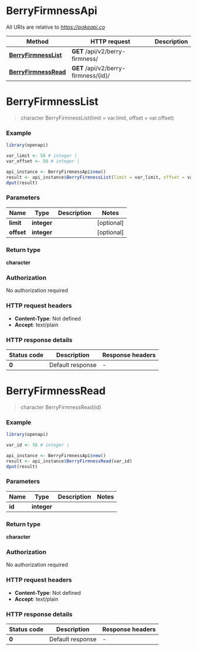 # BerryFirmnessApi

All URIs are relative to *https://pokeapi.co*

Method | HTTP request | Description
------------- | ------------- | -------------
[**BerryFirmnessList**](BerryFirmnessApi.md#BerryFirmnessList) | **GET** /api/v2/berry-firmness/ | 
[**BerryFirmnessRead**](BerryFirmnessApi.md#BerryFirmnessRead) | **GET** /api/v2/berry-firmness/{id}/ | 


# **BerryFirmnessList**
> character BerryFirmnessList(limit = var.limit, offset = var.offset)



### Example
```R
library(openapi)

var_limit <- 56 # integer | 
var_offset <- 56 # integer | 

api_instance <- BerryFirmnessApi$new()
result <- api_instance$BerryFirmnessList(limit = var_limit, offset = var_offset)
dput(result)
```

### Parameters

Name | Type | Description  | Notes
------------- | ------------- | ------------- | -------------
 **limit** | **integer**|  | [optional] 
 **offset** | **integer**|  | [optional] 

### Return type

**character**

### Authorization

No authorization required

### HTTP request headers

 - **Content-Type**: Not defined
 - **Accept**: text/plain

### HTTP response details
| Status code | Description | Response headers |
|-------------|-------------|------------------|
| **0** | Default response |  -  |

# **BerryFirmnessRead**
> character BerryFirmnessRead(id)



### Example
```R
library(openapi)

var_id <- 56 # integer | 

api_instance <- BerryFirmnessApi$new()
result <- api_instance$BerryFirmnessRead(var_id)
dput(result)
```

### Parameters

Name | Type | Description  | Notes
------------- | ------------- | ------------- | -------------
 **id** | **integer**|  | 

### Return type

**character**

### Authorization

No authorization required

### HTTP request headers

 - **Content-Type**: Not defined
 - **Accept**: text/plain

### HTTP response details
| Status code | Description | Response headers |
|-------------|-------------|------------------|
| **0** | Default response |  -  |

